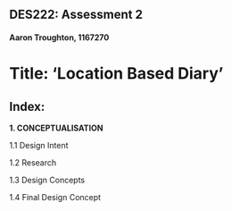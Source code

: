 ## DES222: Assessment 2
#### Aaron Troughton, 1167270 ####
# Title: ‘Location Based Diary’ #
## Index: ##
**1. CONCEPTUALISATION**

1.1	Design Intent

1.2	Research

1.3	Design Concepts

1.4	Final Design Concept

